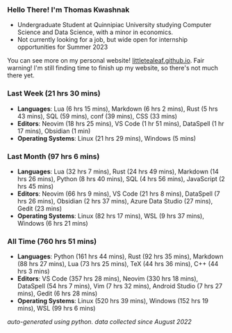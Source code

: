 
### Hello There! I'm Thomas Kwashnak

- Undergraduate Student at Quinnipiac University studying Computer Science and Data Science, with a minor in economics.
- Not currently looking for a job, but wide open for internship opportunities for Summer 2023

You can see more on my personal website! [littletealeaf.github.io](https://littletealeaf.github.io). Fair warning! I'm still finding time to finish up my website, so there's not much there yet.

### Last Week (21 hrs 30 mins)
- **Languages**: Lua (6 hrs 15 mins), Markdown (6 hrs 2 mins), Rust (5 hrs 43 mins), SQL (59 mins), conf (39 mins), CSS (33 mins)
- **Editors**: Neovim (18 hrs 25 mins), VS Code (1 hr 51 mins), DataSpell (1 hr 17 mins), Obsidian (1 min)
- **Operating Systems**: Linux (21 hrs 29 mins), Windows (5 mins)
    
### Last Month (97 hrs 6 mins)
- **Languages**: Lua (32 hrs 7 mins), Rust (24 hrs 49 mins), Markdown (14 hrs 26 mins), Python (8 hrs 40 mins), SQL (4 hrs 56 mins), JavaScript (2 hrs 45 mins)
- **Editors**: Neovim (66 hrs 9 mins), VS Code (21 hrs 8 mins), DataSpell (7 hrs 26 mins), Obsidian (2 hrs 37 mins), Azure Data Studio (27 mins), Gedit (23 mins)
- **Operating Systems**: Linux (82 hrs 17 mins), WSL (9 hrs 37 mins), Windows (6 hrs 21 mins)
    
### All Time (760 hrs 51 mins)
- **Languages**: Python (161 hrs 44 mins), Rust (92 hrs 35 mins), Markdown (88 hrs 27 mins), Lua (73 hrs 25 mins), TeX (44 hrs 36 mins), C++ (44 hrs 3 mins)
- **Editors**: VS Code (357 hrs 28 mins), Neovim (330 hrs 18 mins), DataSpell (54 hrs 7 mins), Vim (7 hrs 32 mins), Android Studio (7 hrs 27 mins), Gedit (6 hrs 28 mins)
- **Operating Systems**: Linux (520 hrs 39 mins), Windows (152 hrs 19 mins), WSL (99 hrs 6 mins)
    

*auto-generated using python. data collected since August 2022*
